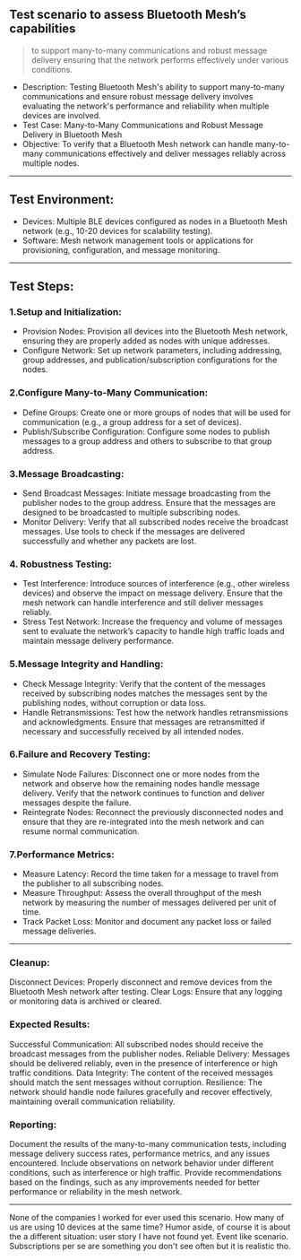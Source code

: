 ## Test scenario to assess Bluetooth Mesh’s capabilities 
> to support many-to-many communications and robust message delivery
> ensuring that the network performs effectively under various conditions.


* Description: Testing Bluetooth Mesh's ability to support many-to-many communications and ensure robust message delivery involves evaluating the network's performance and reliability when multiple devices are involved.
* Test Case: Many-to-Many Communications and Robust Message Delivery in Bluetooth Mesh
* Objective:
To verify that a Bluetooth Mesh network can handle many-to-many communications effectively and deliver messages reliably across multiple nodes.

---

## Test Environment:

* Devices: Multiple BLE devices configured as nodes in a Bluetooth Mesh network (e.g., 10-20 devices for scalability testing). 
* Software: Mesh network management tools or applications for provisioning, configuration, and message monitoring.

---

## Test Steps:

### 1.Setup and Initialization:

* Provision Nodes: Provision all devices into the Bluetooth Mesh network, ensuring they are properly added as nodes with unique addresses.
* Configure Network: Set up network parameters, including addressing, group addresses, and publication/subscription configurations for the nodes.

### 2.Configure Many-to-Many Communication:

* Define Groups: Create one or more groups of nodes that will be used for communication (e.g., a group address for a set of devices).
* Publish/Subscribe Configuration: Configure some nodes to publish messages to a group address and others to subscribe to that group address.

### 3.Message Broadcasting:

* Send Broadcast Messages: Initiate message broadcasting from the publisher nodes to the group address. Ensure that the messages are designed to be broadcasted to multiple subscribing nodes.
* Monitor Delivery: Verify that all subscribed nodes receive the broadcast messages. Use tools to check if the messages are delivered successfully and whether any packets are lost.

### 4. Robustness Testing:

* Test Interference: Introduce sources of interference (e.g., other wireless devices) and observe the impact on message delivery. Ensure that the mesh network can handle interference and still deliver messages reliably.
* Stress Test Network: Increase the frequency and volume of messages sent to evaluate the network’s capacity to handle high traffic loads and maintain message delivery performance.

### 5.Message Integrity and Handling:

* Check Message Integrity: Verify that the content of the messages received by subscribing nodes matches the messages sent by the publishing nodes, without corruption or data loss.
* Handle Retransmissions: Test how the network handles retransmissions and acknowledgments. Ensure that messages are retransmitted if necessary and successfully received by all intended nodes.

### 6.Failure and Recovery Testing:

* Simulate Node Failures: Disconnect one or more nodes from the network and observe how the remaining nodes handle message delivery. Verify that the network continues to function and deliver messages despite the failure.
* Reintegrate Nodes: Reconnect the previously disconnected nodes and ensure that they are re-integrated into the mesh network and can resume normal communication.

### 7.Performance Metrics:

* Measure Latency: Record the time taken for a message to travel from the publisher to all subscribing nodes.
* Measure Throughput: Assess the overall throughput of the mesh network by measuring the number of messages delivered per unit of time.
* Track Packet Loss: Monitor and document any packet loss or failed message deliveries.

---

### Cleanup:

Disconnect Devices: Properly disconnect and remove devices from the Bluetooth Mesh network after testing.
Clear Logs: Ensure that any logging or monitoring data is archived or cleared.

### Expected Results:
Successful Communication: All subscribed nodes should receive the broadcast messages from the publisher nodes.
Reliable Delivery: Messages should be delivered reliably, even in the presence of interference or high traffic conditions.
Data Integrity: The content of the received messages should match the sent messages without corruption.
Resilience: The network should handle node failures gracefully and recover effectively, maintaining overall communication reliability.

### Reporting:
Document the results of the many-to-many communication tests, including message delivery success rates, performance metrics, and any issues encountered.
Include observations on network behavior under different conditions, such as interference or high traffic.
Provide recommendations based on the findings, such as any improvements needed for better performance or reliability in the mesh network.

---

None of the companies I worked for ever used this scenario. How many of us are using 10 devices at the same time?
Humor aside, of course it is about the a different situation: user story I have not found yet. Event like scenario.
Subscriptions per se are something you don't see often but it is realistic tho.
